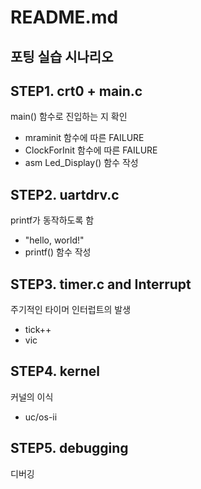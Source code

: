 README.md
===========

포팅 실습 시나리오
-----

## STEP1. crt0 + main.c 
main() 함수로 진입하는 지 확인
- mraminit 함수에 따른 FAILURE
- ClockForInit 함수에 따른 FAILURE
- asm Led_Display() 함수 작성 

## STEP2. uartdrv.c
printf가 동작하도록 함
- "hello, world!"
- printf() 함수 작성

## STEP3. timer.c and Interrupt
주기적인 타이머 인터럽트의 발생
- tick++
- vic

## STEP4. kernel
커널의 이식
- uc/os-ii

## STEP5. debugging
디버깅




